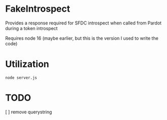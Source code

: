 # FakeIntrospect
Provides a response required for SFDC introspect when called from Pardot during a token introspect

Requires node 16 (maybe earlier, but this is the version I used to write the code)

# Utilization

```
node server.js
```


# TODO
[ ] remove querystring 

